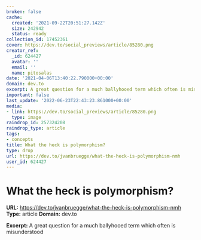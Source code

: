 ```yaml
---
broken: false
cache:
  created: '2021-09-22T20:51:27.142Z'
  size: 242942
  status: ready
collection_id: 17452361
cover: https://dev.to/social_previews/article/85280.png
creator_ref:
  _id: 624427
  avatar: ''
  email: ''
  name: pitosalas
date: '2021-04-06T13:40:22.790000+00:00'
domain: dev.to
excerpt: A great question for a much ballyhooed term which often is misunderstood
important: false
last_update: '2022-06-23T22:43:23.861000+00:00'
media:
- link: https://dev.to/social_previews/article/85280.png
  type: image
raindrop_id: 257324208
raindrop_type: article
tags:
- concepts
title: What the heck is polymorphism?
type: drop
url: https://dev.to/jvanbruegge/what-the-heck-is-polymorphism-nmh
user_id: 624427
---
```


# What the heck is polymorphism?

**URL:** https://dev.to/jvanbruegge/what-the-heck-is-polymorphism-nmh
**Type:** article
**Domain:** dev.to

**Excerpt:** A great question for a much ballyhooed term which often is misunderstood
